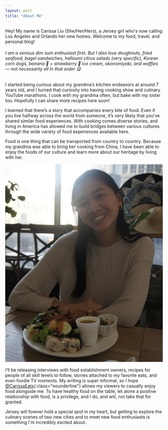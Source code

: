 ```yaml
---
layout: post
title: "About Me"
---
```

Hey! My name is Carissa Liu (She/Her/Hers), a Jersey girl who's now calling Los Angeles and Orlando her new homes. Welcome to my food, travel, and personal blog!

###### I am a serious dim sum enthusiast first. But I also love doughnuts, fried seafood, bagel sandwiches, halloumi citrus salads (very specific), Korean corn dogs, banana 🍌 + strawberry 🍓 ice cream, okonomiyaki, and waffles — not necessarily all in that order 😋

<div class="flex-container">
  <div class="flex-item text-photo">
    I started being curious about my grandma’s kitchen endeavors at around 7 years old, and I turned that curiosity into having cooking show and culinary YouTube marathons. I cook with my grandma often, but bake with my sister too. Hopefully I can share more recipes here soon!
    <p>I learned that there’s a story that accompanies every bite of food. Even if you live halfway across the world from someone, it’s very likely that you've shared similar food experiences. With cooking comes diverse stories, and living in America has allowed me to build bridges between various cultures through the wide variety of food experiences available here.</p>
    <p>Food is one thing that can be transported from country to country. Because my grandma was able to bring her cooking from China, I have been able to enjoy the foods of our culture and learn more about our heritage by living with her.</p>
  </div>
  <div class="flex-item">
    <img src="/assets/images/portraits/carissa-yuko-kitchen.JPG" class="image">
  </div>
</div>

I’ll be releasing interviews with food establishment owners, recipes for people of all skill levels to follow, stories attached to my favorite eats, and even foodie TV moments. My writing is super informal, so I hope [@CarissaEats]({{site.url}}){:class="nounderline"} allows my viewers to casually enjoy food alongside me. To have healthy food on the table, let alone a positive relationship with food, is a privilege, and I do, and will, not take that for granted.

Jersey will forever hold a special spot in my heart, but getting to explore the culinary scenes of two new cities and to meet new food enthusiasts is something I'm incredibly excited about.